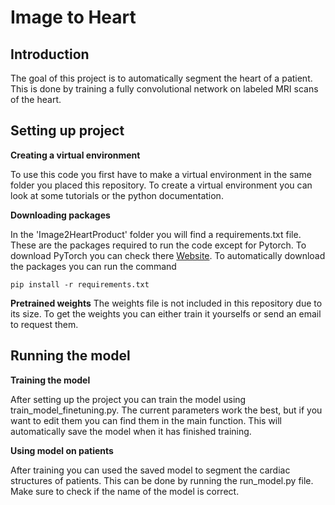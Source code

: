 # Image to Heart 


## Introduction
The goal of this project is to automatically segment the heart of a patient. This is done by training a fully convolutional network on labeled MRI scans of the heart.  


## Setting up project
**Creating a virtual environment**

To use this code you first have to make a virtual environment in the same folder you placed this repository. To create a virtual environment you can look at some tutorials or the python documentation.

**Downloading packages**

In the 'Image2HeartProduct' folder you will find a requirements.txt file. These are the packages required to run the code except for Pytorch. To download PyTorch you can check there <a href="https://pytorch.org/get-started/locally/">Website</a>. To automatically download the packages you can run the command 

```
pip install -r requirements.txt
```

**Pretrained weights**
The weights file is not included in this repository due to its size. To get the weights you can either train it yourselfs or send an email to request them. 

## Running the model

**Training the model**

After setting up the project you can train the model using train_model_finetuning.py. The current parameters work the best, but if you  want to edit them you can find them in the main function. This will automatically save the model when it has finished training. 


**Using model on patients**

After training you can used the saved model to segment the cardiac structures of patients. This can be done by running the run_model.py file. Make sure to check if the name of the model is correct.
